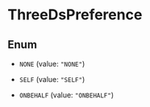 

# ThreeDsPreference

## Enum


* `NONE` (value: `"NONE"`)

* `SELF` (value: `"SELF"`)

* `ONBEHALF` (value: `"ONBEHALF"`)



